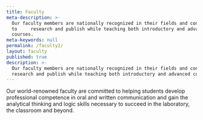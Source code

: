 ```yaml
---
title: Faculty
meta-description: >-
  Our faculty members are nationally recognized in their fields and continue
  to     research and publish while teaching both introductory and advanced
  courses.
meta-keywords: null
permalink: /faculty2/
layout: faculty
published: true
description: >-
  Our faculty members are nationally recognized in their fields and continue to
  research and publish while teaching both introductory and advanced courses.
---
```

Our world-renowned faculty are committed to helping students develop professional competence in oral and written communication and gain the analytical thinking and logic skills necessary to succeed in the laboratory, the classroom and beyond.
